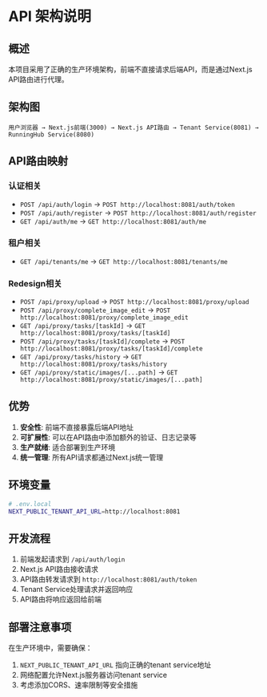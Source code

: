 # API 架构说明

## 概述

本项目采用了正确的生产环境架构，前端不直接请求后端API，而是通过Next.js API路由进行代理。

## 架构图

```
用户浏览器 → Next.js前端(3000) → Next.js API路由 → Tenant Service(8081) → RunningHub Service(8080)
```

## API路由映射

### 认证相关
- `POST /api/auth/login` → `POST http://localhost:8081/auth/token`
- `POST /api/auth/register` → `POST http://localhost:8081/auth/register`
- `GET /api/auth/me` → `GET http://localhost:8081/auth/me`

### 租户相关
- `GET /api/tenants/me` → `GET http://localhost:8081/tenants/me`

### Redesign相关
- `POST /api/proxy/upload` → `POST http://localhost:8081/proxy/upload`
- `POST /api/proxy/complete_image_edit` → `POST http://localhost:8081/proxy/complete_image_edit`
- `GET /api/proxy/tasks/[taskId]` → `GET http://localhost:8081/proxy/tasks/[taskId]`
- `POST /api/proxy/tasks/[taskId]/complete` → `POST http://localhost:8081/proxy/tasks/[taskId]/complete`
- `GET /api/proxy/tasks/history` → `GET http://localhost:8081/proxy/tasks/history`
- `GET /api/proxy/static/images/[...path]` → `GET http://localhost:8081/proxy/static/images/[...path]`

## 优势

1. **安全性**: 前端不直接暴露后端API地址
2. **可扩展性**: 可以在API路由中添加额外的验证、日志记录等
3. **生产就绪**: 适合部署到生产环境
4. **统一管理**: 所有API请求都通过Next.js统一管理

## 环境变量

```bash
# .env.local
NEXT_PUBLIC_TENANT_API_URL=http://localhost:8081
```

## 开发流程

1. 前端发起请求到 `/api/auth/login`
2. Next.js API路由接收请求
3. API路由转发请求到 `http://localhost:8081/auth/token`
4. Tenant Service处理请求并返回响应
5. API路由将响应返回给前端

## 部署注意事项

在生产环境中，需要确保：
1. `NEXT_PUBLIC_TENANT_API_URL` 指向正确的tenant service地址
2. 网络配置允许Next.js服务器访问tenant service
3. 考虑添加CORS、速率限制等安全措施
